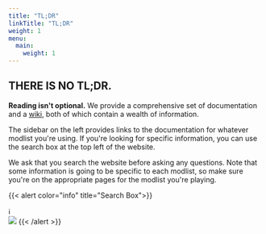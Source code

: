 ```yaml
---
title: "TL;DR"
linkTitle: "TL;DR"
weight: 1
menu:
  main:
    weight: 1
---
```


## THERE IS NO TL;DR.

**Reading isn't optional.** We provide a comprehensive set of documentation and a [wiki](https://wiki.fgsmodlists.com/), both of which contain a wealth of information. 

The sidebar on the left provides links to the documentation for whatever modlist you're using. If you're looking for specific information, you can use the search box at the top left of the website.

We ask that you search the website before asking any questions. Note that some information is going to be specific to each modlist, so make sure you're on the appropriate pages for the modlist you're playing.

{{< alert color="info" title="Search Box">}}
<div class="alert-icon">ℹ️</div>
<img src="https://media.discordapp.net/attachments/1073003583823429804/1131669606981980230/image.png"></img>
{{< /alert >}}